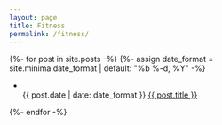 ```yaml
---
layout: page
title: Fitness
permalink: /fitness/
---
```


<div class="home">

{%- for post in site.posts -%}
    {%- assign date_format = site.minima.date_format | default: "%b %-d, %Y" -%}
    <ul class="post-list">
        <li>    
            <span class="post-meta">{{ post.date | date: date_format }}</span>
            <a class="post-link" href="{{ post.url | relative_url }}">{{ post.title }}</a>
        </li>
    </ul>
 {%- endfor -%}

</div>
